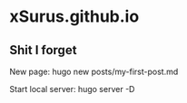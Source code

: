 # xSurus.github.io
## Shit I forget
New page: hugo new posts/my-first-post.md

Start local server: hugo server -D